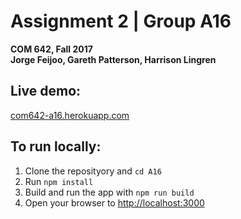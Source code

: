 # Assignment 2 | Group A16

**COM 642, Fall 2017**  
**Jorge Feijoo, Gareth Patterson, Harrison Lingren**

## Live demo: 

[com642-a16.herokuapp.com](https://com642-a16.herokuapp.com)

## To run locally:

1. Clone the reposityory and `cd A16`
2. Run `npm install`
3. Build and run the app with `npm run build`
4. Open your browser to [http://localhost:3000](http://localhost:3000)
